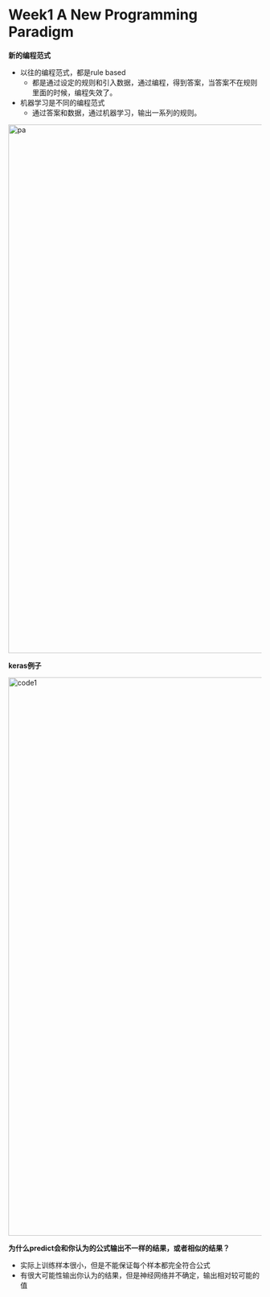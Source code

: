 # Week1 A New Programming Paradigm

**新的编程范式**

- 以往的编程范式，都是rule based
    - 都是通过设定的规则和引入数据，通过编程，得到答案，当答案不在规则里面的时候，编程失效了。
- 机器学习是不同的编程范式
    - 通过答案和数据，通过机器学习，输出一系列的规则。


<img width="1050" alt="pa" src="https://user-images.githubusercontent.com/41643043/57122088-fe04ad80-6dad-11e9-8d6f-0634eed4c7e3.png">


**keras例子**

<img width="1109" alt="code1" src="https://user-images.githubusercontent.com/41643043/57122730-54272000-6db1-11e9-8650-4265f0dd2a89.png">



**为什么predict会和你认为的公式输出不一样的结果，或者相似的结果？**
- 实际上训练样本很小，但是不能保证每个样本都完全符合公式
- 有很大可能性输出你认为的结果，但是神经网络并不确定，输出相对较可能的值



